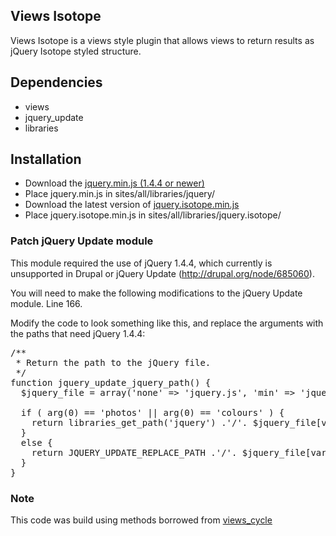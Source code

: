 Views Isotope
-------------
Views Isotope is a views style plugin that allows views to return results as jQuery Isotope styled structure.

## Dependencies
* views
* jquery_update
* libraries

## Installation
* Download the [jquery.min.js (1.4.4 or newer)][jquery]
* Place jquery.min.js in sites/all/libraries/jquery/
* Download the latest version of [jquery.isotope.min.js][jquery.isotope]
* Place jquery.isotope.min.js in sites/all/libraries/jquery.isotope/

### Patch jQuery Update module
This module required the use of jQuery 1.4.4, which currently is unsupported in Drupal or jQuery Update (http://drupal.org/node/685060). 

You will need to make the following modifications to the jQuery Update module. Line 166.

Modify the code to look something like this, and replace the arguments with the paths that need jQuery 1.4.4:
<pre>/**
 * Return the path to the jQuery file.
 */
function jquery_update_jquery_path() {
  $jquery_file = array('none' => 'jquery.js', 'min' => 'jquery.min.js');

  if ( arg(0) == 'photos' || arg(0) == 'colours' ) {
    return libraries_get_path('jquery') .'/'. $jquery_file[variable_get('jquery_update_compression_type', 'min')];
  }
  else {
    return JQUERY_UPDATE_REPLACE_PATH .'/'. $jquery_file[variable_get('jquery_update_compression_type', 'min')];
  }
}
</pre>

### Note
This code was build using methods borrowed from [views_cycle][views_cycle]

[jquery]: https://ajax.googleapis.com/ajax/libs/jquery/1.5.0/jquery.min.js
[jquery.isotope]: http://isotope.metafizzy.co/jquery.isotope.min.js
[views_cycle]: http://drupal.org/project/views_cycle